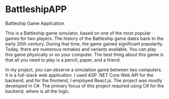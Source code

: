 # BattleshipAPP

Battleship Game Application

This is a Battleship game simulator, based on one of the most popular games for two players.
The history of the Battleship game dates back to the early 20th century. During that time, the game gained significant popularity.
Today, there are numerous remakes and variants available. You can play this game physically or on your computer. The best thing about this game is that all you need to play is a pencil, paper, and a friend. 

In my project, you can observe a simulation game between two computers. It is a full-stack web application. I used ASP .NET Core Web API for the backend, and for the frontend, I employed React.js. The project was mostly developed in C#. The primary focus of this project required using C# for the backend, where is all the logic. 
